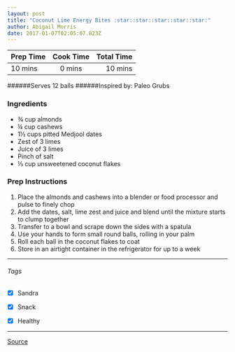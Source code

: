 ```yaml
---
layout: post
title: "Coconut Lime Energy Bites :star::star::star::star::star:"
author: Abigail Morris
date: 2017-01-07T02:05:07.823Z
---
```


| Prep Time  | Cook Time    | Total Time  |
| ---------- |:------------:| -----------:|
| 10 mins    | 0 mins      | 10 mins     |


######Serves 12 balls
######Inspired by: Paleo Grubs

### Ingredients

* ¾ cup almonds
* ¼ cup cashews
* 1½ cups pitted Medjool dates
* Zest of 3 limes
* Juice of 3 limes
* Pinch of salt
* ⅓ cup unsweetened coconut flakes

### Prep Instructions

1. Place the almonds and cashews into a blender or food processor and pulse to finely chop
2. Add the dates, salt, lime zest and juice and blend until the mixture starts to clump together
3. Transfer to a bowl and scrape down the sides with a spatula
4. Use your hands to form small round balls, rolling in your palm
5. Roll each ball in the coconut flakes to coat
6. Store in an airtight container in the refrigerator for up to a week

---

###### Tags
- [x] Sandra
- [x] Snack
- [x] Healthy


---

[Source](http://paleogrubs.com/lime-energy-bite-recipe)


